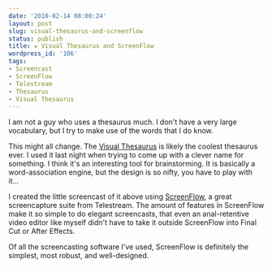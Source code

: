 ```yaml
---
date: '2010-02-14 08:00:24'
layout: post
slug: visual-thesaurus-and-screenflow
status: publish
title: ★ Visual Thesaurus and ScreenFlow
wordpress_id: '106'
tags:
- Screencast
- ScreenFlow
- Telestream
- Thesaurus
- Visual Thesaurus
---
```




I am not a guy who uses a thesaurus much. I don't have a very large vocabulary, but I try to make use of the words that I do know.

This might all change. The [Visual Thesaurus](http://visualthesaurus.com) is likely the coolest thesaurus ever. I used it last night when trying to come up with a clever name for something. I think it's an interesting tool for brainstorming. It is basically a word-association engine, but the design is so nifty, you have to play with it...

I created the little screencast of it above using [ScreenFlow](http://www.telestream.net/screen-flow/overview.htm), a great screencapture suite from Telestream. The amount of features in ScreenFlow make it so simple to do elegant screencasts, that even an anal-retentive video editor like myself didn't have to take it outside ScreenFlow into Final Cut or After Effects.

Of all the screencasting software I've used, ScreenFlow is definitely the simplest, most robust, and well-designed.
